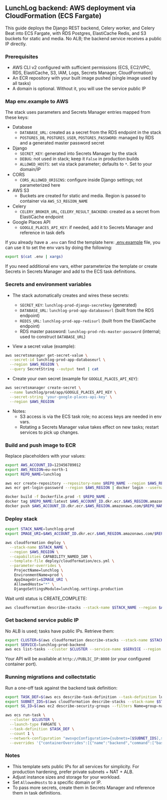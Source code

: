 ## LunchLog backend: AWS deployment via CloudFormation (ECS Fargate)

This guide deploys the Django REST backend, Celery worker, and Celery Beat into ECS Fargate, with RDS Postgres, ElastiCache Redis, and S3 buckets for static and media. No ALB; the backend service receives a public IP directly.

### Prerequisites
- AWS CLI v2 configured with sufficient permissions (ECS, EC2/VPC, RDS, ElastiCache, S3, IAM, Logs, Secrets Manager, CloudFormation)
- An ECR repository with your built image pushed (single image used by all tasks)
- A domain is optional. Without it, you will use the service public IP

### Map env.example to AWS
The stack uses parameters and Secrets Manager entries mapped from these keys:

- Database
  - `DATABASE_URL`: created as a secret from the RDS endpoint in the stack
  - `POSTGRES_DB`, `POSTGRES_USER`, `POSTGRES_PASSWORD`: managed by RDS and a generated master password secret
- Django
  - `SECRET_KEY`: generated into Secrets Manager by the stack
  - `DEBUG`: not used in stack; keep it `False` in production builds
  - `ALLOWED_HOSTS`: set via stack parameter; defaults to `*`. Set to your domain/IP
- CORS
  - `CORS_ALLOWED_ORIGINS`: configure inside Django settings; not parameterized here
- AWS S3
  - Buckets are created for static and media. Region is passed to container via `AWS_S3_REGION_NAME`
- Celery
  - `CELERY_BROKER_URL`, `CELERY_RESULT_BACKEND`: created as a secret from ElastiCache endpoint
- Google Places API
  - `GOOGLE_PLACES_API_KEY`: if needed, add it to Secrets Manager and reference in task defs

If you already have a `.env` can find the template here: [.env.example](.env.example) file, you can use it to set the env vars by doing the following:

```bash
export $(cat .env | xargs)
```

If you need additional env vars, either parameterize the template or create Secrets in Secrets Manager and add to the ECS task definitions.

### Secrets and environment variables
- The stack automatically creates and wires these secrets:
  - `SECRET_KEY`: `lunchlog-prod-django-secretkey` (generated)
  - `DATABASE_URL`: `lunchlog-prod-app-databaseurl` (built from the RDS endpoint)
  - `REDIS_URL`: `lunchlog-prod-app-redisurl` (built from the ElastiCache endpoint)
  - RDS master password: `lunchlog-prod-rds-master-password` (internal; used to construct `DATABASE_URL`)

- View a secret value (example):
```bash
aws secretsmanager get-secret-value \
  --secret-id lunchlog-prod-app-databaseurl \
  --region $AWS_REGION \
  --query SecretString --output text | cat
```

- Create your own secret (example for `GOOGLE_PLACES_API_KEY`):
```bash
aws secretsmanager create-secret \
  --name lunchlog/prod/app/GOOGLE_PLACES_API_KEY \
  --secret-string 'your-google-places-api-key' \
  --region $AWS_REGION
```

- Notes:
  - S3 access is via the ECS task role; no access keys are needed in env vars.
  - Rotating a Secrets Manager value takes effect on new tasks; restart services to pick up changes.

### Build and push image to ECR
Replace placeholders with your values:

```bash
export AWS_ACCOUNT_ID=123456789012
export AWS_REGION=eu-north-1
export REPO_NAME=lunchlog

aws ecr create-repository --repository-name $REPO_NAME --region $AWS_REGION || true
aws ecr get-login-password --region $AWS_REGION | docker login --username AWS --password-stdin $AWS_ACCOUNT_ID.dkr.ecr.$AWS_REGION.amazonaws.com

docker build -f Dockerfile.prod -t $REPO_NAME .
docker tag $REPO_NAME:latest $AWS_ACCOUNT_ID.dkr.ecr.$AWS_REGION.amazonaws.com/$REPO_NAME:latest
docker push $AWS_ACCOUNT_ID.dkr.ecr.$AWS_REGION.amazonaws.com/$REPO_NAME:latest
```

### Deploy stack

```bash
export STACK_NAME=lunchlog-prod
export IMAGE_URI=$AWS_ACCOUNT_ID.dkr.ecr.$AWS_REGION.amazonaws.com/$REPO_NAME:latest

aws cloudformation deploy \
  --stack-name $STACK_NAME \
  --region $AWS_REGION \
  --capabilities CAPABILITY_NAMED_IAM \
  --template-file deploy/cloudformation/ecs.yml \
  --parameter-overrides \
    ProjectName=lunchlog \
    EnvironmentName=prod \
    AppImageUri=$IMAGE_URI \
    AllowedHosts="*" \
    DjangoSettingsModule=lunchlog.settings.production
```

Wait until status is CREATE_COMPLETE:

```bash
aws cloudformation describe-stacks --stack-name $STACK_NAME --region $AWS_REGION --query 'Stacks[0].StackStatus' --output text | cat
```

### Get backend service public IP
No ALB is used; tasks have public IPs. Retrieve them:

```bash
export CLUSTER=$(aws cloudformation describe-stacks --stack-name $STACK_NAME --region $AWS_REGION --query "Stacks[0].Outputs[?OutputKey=='ClusterName'].OutputValue" --output text)
export SERVICE=lunchlog-prod-backend
aws ecs list-tasks --cluster $CLUSTER --service-name $SERVICE --region $AWS_REGION --query 'taskArns' --output text | xargs -n1 -I{} aws ecs describe-tasks --cluster $CLUSTER --tasks {} --region $AWS_REGION --query 'tasks[*].attachments[0].details[?name==`publicIPv4Address`].value' --output text | cat
```

Your API will be available at `http://PUBLIC_IP:8000` (or your configured container port).

### Running migrations and collectstatic
Run a one-off task against the backend task definition:

```bash
export TASK_DEF=$(aws ecs describe-task-definition --task-definition lunchlog-prod-backend --region $AWS_REGION --query 'taskDefinition.taskDefinitionArn' --output text)
export SUBNET_IDS=$(aws cloudformation describe-stacks --stack-name $STACK_NAME --region $AWS_REGION --query "Stacks[0].Outputs[?OutputKey=='ClusterName'].OutputValue" --output text >/dev/null; aws ec2 describe-subnets --filters Name=tag:Name,Values='lunchlog-prod-public-*' --region $AWS_REGION --query 'Subnets[].SubnetId' --output text)
export SG_ID=$(aws ec2 describe-security-groups --filters Name=group-name,Values='lunchlog-prod-app-sg' --region $AWS_REGION --query 'SecurityGroups[0].GroupId' --output text)

aws ecs run-task \
  --cluster $CLUSTER \
  --launch-type FARGATE \
  --task-definition $TASK_DEF \
  --count 1 \
  --network-configuration "awsvpcConfiguration={subnets=[$SUBNET_IDS],securityGroups=[$SG_ID],assignPublicIp=ENABLED}" \
  --overrides '{"containerOverrides":[{"name":"backend","command":["bash","-c","python manage.py migrate && python manage.py collectstatic --noinput"]}]}' | cat
```

### Notes
- This template sets public IPs for all services for simplicity. For production hardening, prefer private subnets + NAT + ALB.
- Adjust instance sizes and storage for your workload.
- Set `AllowedHosts` to a specific domain or IP.
- To pass more secrets, create them in Secrets Manager and reference them in task definitions.

